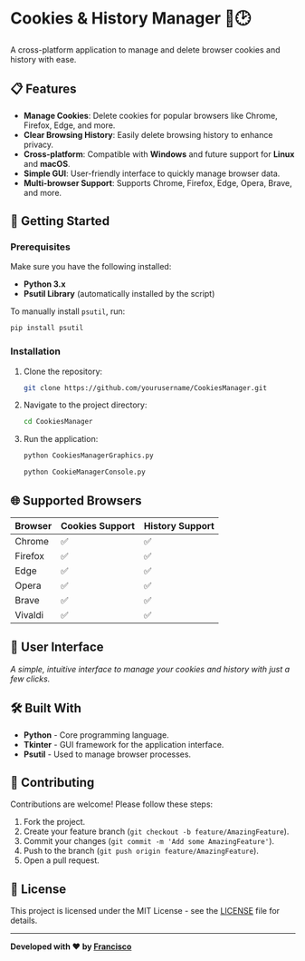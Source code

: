 
# Cookies & History Manager 🍪🕑

A cross-platform application to manage and delete browser cookies and history with ease.

## 📋 Features

- **Manage Cookies**: Delete cookies for popular browsers like Chrome, Firefox, Edge, and more.
- **Clear Browsing History**: Easily delete browsing history to enhance privacy.
- **Cross-platform**: Compatible with **Windows** and future support for **Linux** and **macOS**.
- **Simple GUI**: User-friendly interface to quickly manage browser data.
- **Multi-browser Support**: Supports Chrome, Firefox, Edge, Opera, Brave, and more.

## 🚀 Getting Started

### Prerequisites

Make sure you have the following installed:
- **Python 3.x**
- **Psutil Library** (automatically installed by the script)

To manually install `psutil`, run:
```bash
pip install psutil
```

### Installation

1. Clone the repository:
   ```bash
   git clone https://github.com/yourusername/CookiesManager.git
   ```
2. Navigate to the project directory:
   ```bash
   cd CookiesManager
   ```
3. Run the application:
   ```bash
   python CookiesManagerGraphics.py
   ```
   ```bash
   python CookieManagerConsole.py
   ```


## 🌐 Supported Browsers

| Browser    | Cookies Support | History Support |
|------------|-----------------|-----------------|
| Chrome     | ✅               | ✅               |
| Firefox    | ✅               | ✅               |
| Edge       | ✅               | ✅               |
| Opera      | ✅               | ✅               |
| Brave      | ✅               | ✅               |
| Vivaldi    | ✅               | ✅               |

## 🎨 User Interface

*A simple, intuitive interface to manage your cookies and history with just a few clicks.*

## 🛠️ Built With

- **Python** - Core programming language.
- **Tkinter** - GUI framework for the application interface.
- **Psutil** - Used to manage browser processes.

## 🤝 Contributing

Contributions are welcome! Please follow these steps:
1. Fork the project.
2. Create your feature branch (`git checkout -b feature/AmazingFeature`).
3. Commit your changes (`git commit -m 'Add some AmazingFeature'`).
4. Push to the branch (`git push origin feature/AmazingFeature`).
5. Open a pull request.

## 📝 License

This project is licensed under the MIT License - see the [LICENSE](LICENSE) file for details.

---

**Developed with ❤️ by [Francisco](https://github.com/QUIENTRAEHIEL0)**
